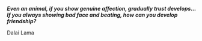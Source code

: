 _**Even an animal, if you show genuine affection, gradually trust develops... If you always showing bad face and beating, how can you develop friendship?**_

Dalai Lama